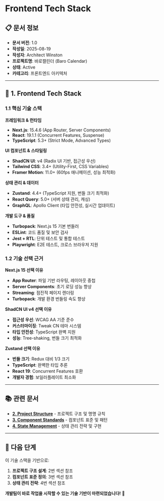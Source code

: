 # Frontend Tech Stack

## 📋 문서 정보
- **문서 버전**: 1.0
- **작성일**: 2025-08-19
- **작성자**: Architect Winston
- **프로젝트명**: 바로캘린더 (Baro Calendar)
- **상태**: Active
- **카테고리**: 프론트엔드 아키텍처

---

## 🚀 **1. Frontend Tech Stack**

### **1.1 핵심 기술 스택**

**프레임워크 & 런타임**
- **Next.js**: 15.4.6 (App Router, Server Components)
- **React**: 19.1.1 (Concurrent Features, Suspense)
- **TypeScript**: 5.3+ (Strict Mode, Advanced Types)

**UI 컴포넌트 & 스타일링**
- **ShadCN UI**: v4 (Radix UI 기반, 접근성 우선)
- **Tailwind CSS**: 3.4+ (Utility-First, CSS Variables)
- **Framer Motion**: 11.0+ (60fps 애니메이션, 성능 최적화)

**상태 관리 & 데이터**
- **Zustand**: 4.4+ (TypeScript 지원, 번들 크기 최적화)
- **React Query**: 5.0+ (서버 상태 관리, 캐싱)
- **GraphQL**: Apollo Client (타입 안전성, 실시간 업데이트)

**개발 도구 & 품질**
- **Turbopack**: Next.js 15 기본 번들러
- **ESLint**: 코드 품질 및 보안 검사
- **Jest + RTL**: 단위 테스트 및 통합 테스트
- **Playwright**: E2E 테스트, 크로스 브라우저 지원

### **1.2 기술 선택 근거**

**Next.js 15 선택 이유**
- **App Router**: 파일 기반 라우팅, 레이아웃 중첩
- **Server Components**: 초기 로딩 성능 향상
- **Streaming**: 점진적 페이지 렌더링
- **Turbopack**: 개발 환경 번들링 속도 향상

**ShadCN UI v4 선택 이유**
- **접근성 우선**: WCAG AA 기준 준수
- **커스터마이징**: Tweak CN 테마 시스템
- **타입 안전성**: TypeScript 완벽 지원
- **성능**: Tree-shaking, 번들 크기 최적화

**Zustand 선택 이유**
- **번들 크기**: Redux 대비 1/3 크기
- **TypeScript**: 완벽한 타입 추론
- **React 19**: Concurrent Features 호환
- **개발자 경험**: 보일러플레이트 최소화

---

## 📚 **관련 문서**

- [**2. Project Structure**](./02-project-structure.md) - 프로젝트 구조 및 명명 규칙
- [**3. Component Standards**](./03-component-standards.md) - 컴포넌트 표준 및 패턴
- [**4. State Management**](./04-state-management.md) - 상태 관리 전략 및 구현

---

## 🎯 **다음 단계**

이 기술 스택을 기반으로:

1. **프로젝트 구조 설계**: 2번 섹션 참조
2. **컴포넌트 표준 정의**: 3번 섹션 참조
3. **상태 관리 전략**: 4번 섹션 참조

**개발팀이 바로 작업을 시작할 수 있는 기술 기반이 마련되었습니다!** 🚀
